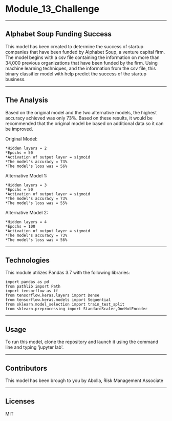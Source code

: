 # Module_13_Challenge

---

## Alphabet Soup Funding Success

This model has been created to determine the success of startup companies that have been funded by Alphabet Soup, a venture capital firm.  The model begins with a csv file containing the information on more than 34,000 previous organizations that have been funded by the firm.  Using machine learning techniques, and the information from the csv file, this binary classifier model with help predict the success of the startup business.

---

## The Analysis

Based on the original model and the two alternative models, the highest accuracy achieved was only 73%.  Based on these results, it would be recommended that the original model be based on additional data so it can be improved.

Original Model:

    *Hidden layers = 2
    *Epochs = 50
    *Activation of output layer = sigmoid
    *The model's accuracy = 73%
    *The model's loss was = 56%

Alternative Model 1:

    *Hidden layers = 3
    *Epochs = 50
    *Activation of output layer = sigmoid
    *The model's accuracy = 73%
    *The model's loss was = 55%

Alternative Model 2:

    *Hidden layers = 4
    *Epochs = 100
    *Activation of output layer = sigmoid
    *The model's accuracy = 73%
    *The model's loss was = 56%


---
## Technologies

This module utilizes Pandas 3.7 with the following libraries:

    import pandas as pd
    from pathlib import Path
    import tensorflow as tf
    from tensorflow.keras.layers import Dense
    from tensorflow.keras.models import Sequential
    from sklearn.model_selection import train_test_split
    from sklearn.preprocessing import StandardScaler,OneHotEncoder

---

## Usage

To run this model, clone the repository and launch it using the command line and typing 'jupyter lab'.

---

## Contributors

This model has been brough to you by Abolla, Risk Management Associate

---

## Licenses

MIT